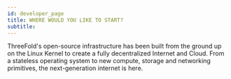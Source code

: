 ```yaml
---
id: developer_page
title: WHERE WOULD YOU LIKE TO START?
subtitle: 
---
```

ThreeFold's open-source infrastructure has been built from the ground up on the Linux Kernel to create a fully decentralized Internet and Cloud. From a stateless operating system to new compute, storage and networking primitives, the next-generation internet is here.